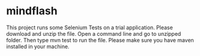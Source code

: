 # mindflash
This project runs some Selenium Tests on a trial application. Please download and unzip the file. Open a command line
and go to unzipped folder. Then type mvn test to run the file. Please make sure you have maven installed in your machine. 
